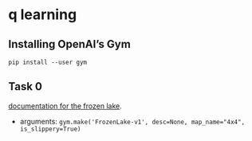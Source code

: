 # q learning

## Installing OpenAI’s Gym

`pip install --user gym`


## Task 0

[documentation for the frozen lake](https://www.gymlibrary.dev/environments/toy_text/frozen_lake/).

* arguments: `gym.make('FrozenLake-v1', desc=None, map_name="4x4", is_slippery=True)`
